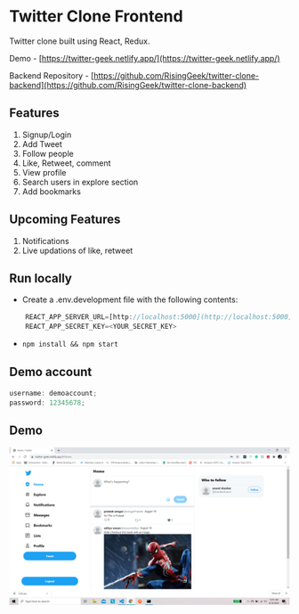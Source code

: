 # Twitter Clone Frontend

Twitter clone built using React, Redux.

Demo - [https://twitter-geek.netlify.app/](https://twitter-geek.netlify.app/)

Backend Repository - [https://github.com/RisingGeek/twitter-clone-backend](https://github.com/RisingGeek/twitter-clone-backend)

## Features

1. Signup/Login
2. Add Tweet
3. Follow people
4. Like, Retweet, comment
5. View profile
6. Search users in explore section
7. Add bookmarks

## Upcoming Features

1. Notifications
2. Live updations of like, retweet

## Run locally

- Create a .env.development file with the following contents:

```javascript
    REACT_APP_SERVER_URL=[http://localhost:5000](http://localhost:5000)
    REACT_APP_SECRET_KEY=<YOUR_SECRET_KEY>
```

- `npm install && npm start`

## Demo account

```javascript
username: demoaccount;
password: 12345678;
```

## Demo

![Feed](demo/feed.png)
